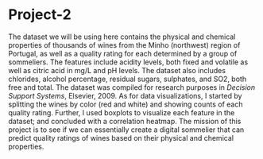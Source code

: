 # Project-2

The dataset we will be using here contains the physical and chemical properties of thousands of wines from the Minho (northwest) region of Portugal, as well as a quality rating for each determined by a group of sommeliers. The features include acidity levels, both fixed and volatile as well as citric acid in mg/L and pH levels. The dataset also includes chlorides, alcohol percentage, residual sugars, sulphates, and SO2, both free and total. The dataset was compiled for research purposes in *Decision Support Systems*, Elsevier, 2009. As for data visualizations, I started by splitting the wines by color (red and white) and showing counts of each quality rating. Further, I used boxplots to visualize each feature in the dataset; and concluded with a correlation heatmap. The mission of this project is to see if we can essentially create a digital sommelier that can predict quality ratings of wines based on their physical and chemical properties. 
